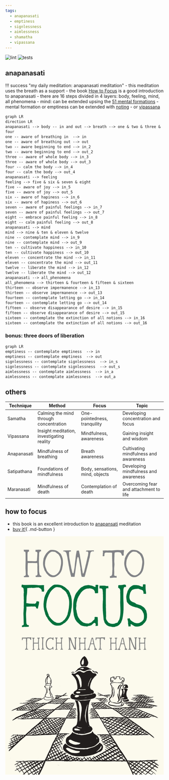 ```yaml
---
tags:
  - anapanasati 
  - emptiness
  - signlessness 
  - aimlessness 
  - shamatha 
  - vipassana 
---
```

![lint](https://github.com/shane0/shane0.github.io/actions/workflows/markdownlint.yml/badge.svg)
![tests](https://github.com/shane0/shane0.github.io/actions/workflows/run-tests.yml/badge.svg)

## anapanasati

!!! success "my daily meditation: anapanasati meditation"
    - this meditation uses the breath as a support
    - the book [How to Focus](#how-to-focus) is a good introduction to anapanasati
    - there are 16 steps divided in 4 layers: body, feeling, mind, all phenomena
    - mind: can be extended upsing the [51 mental formations](buddhism/basics.md#the-51-mental-formations)
    - mental formation or emptiness can be extended with [noting](buddhism/noting.md) 
    - or [vipassana](buddhism/vipassana.md)

```mermaid
graph LR
direction LR
anapanasati --> body -- in and out --> breath --> one & two & three & four
one -- aware of breathing in  --> in
one -- aware of breathing out --> out
two -- aware beginning to end --> in_2
two -- aware beginning to end --> out_2
three -- aware of whole body --> in_3
three -- aware of whole body --> out_3
four -- calm the body --> in_4
four -- calm the body --> out_4
anapanasati --> feeling
feeling --> five & six & seven & eight 
five -- aware of joy --> in_5
five -- aware of joy --> out_5
six -- aware of hapiness --> in_6
six -- aware of hapiness --> out_6
seven -- aware of painful feelings --> in_7
seven -- aware of painful feelings --> out_7
eight -- embrace painful feeling --> in_8
eight -- calm painful feeling --> out_8
anapanasati --> mind 
mind --> nine & ten & eleven & twelve 
nine -- contemplate mind --> in_9
nine -- contemplate mind --> out_9
ten -- cultivate happiness --> in_10
ten -- cultivate happiness --> out_10
eleven -- concentrate the mind --> in_11
eleven -- concentrate the mind --> out_11
twelve -- liberate the mind --> in_12
twelve -- liberate the mind --> out_12
anapanasati --> all_phenomena 
all_phenomena --> thirteen & fourteen & fifteen & sixteen 
thirteen -- observe impermanence --> in_13
thirteen -- observe impermanence --> out_13
fourteen -- contemplate letting go --> in_14
fourteen -- contemplate letting go --> out_14
fifteen -- observe disappearance of desire --> in_15
fifteen -- observe disappearance of desire --> out_15
sixteen -- contemplate the extinction of all notions --> in_16
sixteen -- contemplate the extinction of all notions --> out_16
```

### bonus: three doors of liberation

```mermaid
graph LR
emptiness -- contemplate emptiness  --> in
emptiness -- contemplate emptiness  --> out
signlessness -- contemplate signlessness  --> in_s
signlessness -- contemplate signlessness  --> out_s
aimlessness -- contemplate aimlessness  --> in_a
aimlessness -- contemplate aimlessness  --> out_a
```

## others

| Technique          | Method                                        | Focus                            | Topic                                   |
|--------------------|-----------------------------------------------|----------------------------------|-----------------------------------------|
| Samatha            | Calming the mind through concentration         | One-pointedness, tranquility     | Developing concentration and focus     |
| Vipassana          | Insight meditation, investigating reality      | Mindfulness, awareness           | Gaining insight and wisdom             |
| Anapanasati        | Mindfulness of breathing                       | Breath awareness                 | Cultivating mindfulness and awareness  |
| Satipathana        | Foundations of mindfulness                     | Body, sensations, mind, objects   | Developing mindfulness and awareness   |
| Maranasati         | Mindfulness of death                            | Contemplation of death            | Overcoming fear and attachment to life |


## how to focus

- this book is an excellent introduction to [anapansati](buddhism/anapanasati.md) meditation
- [buy it!](https://www.parallax.org/product/how-to-focus/){ .md-button }

![f](images/htf.jpg)
